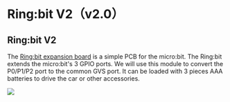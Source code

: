 ﻿# Ring:bit V2（v2.0）

## Ring:bit V2


The [Ring:bit expansion board](https://www.elecfreaks.com/ring-bit-v2-for-micro-bit.html) is a simple PCB for the micro:bit. The Ring:bit extends the micro:bit's 3 GPIO ports. We will use this module to convert the P0/P1/P2 port to the common GVS port. It can be loaded with 3 pieces AAA batteries to drive the car or other accessories.

![](https://wiki-media-ef.oss-cn-hongkong.aliyuncs.com/i18n/en/docusaurus-plugin-content-docs/current/microbit/building-blocks/ringbit-bricks-pack/images/9hlUnYx.png)
